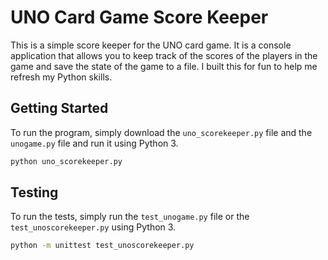 # UNO Card Game Score Keeper

This is a simple score keeper for the UNO card game. It is a console application that allows you to keep track of the scores of the players in the game and save the state of the game to a file.  I built this for fun to help me refresh my Python skills.

## Getting Started

To run the program, simply download the `uno_scorekeeper.py` file and the `unogame.py` file and run it using Python 3.
```bash
python uno_scorekeeper.py
```

## Testing

To run the tests, simply run the `test_unogame.py` file or the `test_unoscorekeeper.py` using Python 3.
```bash
python -m unittest test_unoscorekeeper.py
```
